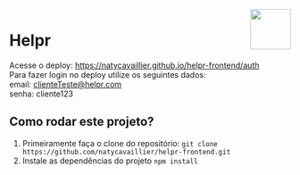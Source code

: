 <img src="./src/assets/img/quad1.png" align="right" width="72">

# Helpr
Acesse o deploy: https://natycavaillier.github.io/helpr-frontend/auth
<br>
Para fazer login no deploy utilize os seguintes dados:
<br>
email: clienteTeste@helpr.com
<br>
senha: cliente123

## Como rodar este projeto?
1. Primeiramente faça o clone do repositório:
```git clone https://github.com/natycavaillier/helpr-frontend.git```
2. Instale as dependências do projeto
```npm install```
